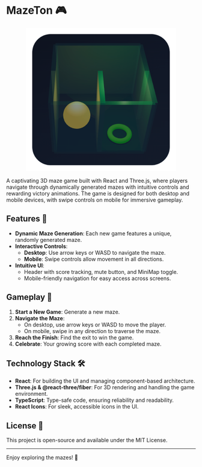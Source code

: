 # MazeTon 🎮

<div style="text-align:center" align="center">
    <img src="https://raw.githubusercontent.com/mazeton/mazeton.github.io/master/public/logo.png" width="400">
</div>

A captivating 3D maze game built with React and Three.js, where players navigate through dynamically generated mazes with intuitive controls and rewarding victory animations. The game is designed for both desktop and mobile devices, with swipe controls on mobile for immersive gameplay.

## Features 🚀

- **Dynamic Maze Generation**: Each new game features a unique, randomly generated maze.
- **Interactive Controls**:
  - **Desktop**: Use arrow keys or WASD to navigate the maze.
  - **Mobile**: Swipe controls allow movement in all directions.
- **Intuitive UI**:
  - Header with score tracking, mute button, and MiniMap toggle.
  - Mobile-friendly navigation for easy access across screens.

## Gameplay 🎲

1. **Start a New Game**: Generate a new maze.
2. **Navigate the Maze**:
   - On desktop, use arrow keys or WASD to move the player.
   - On mobile, swipe in any direction to traverse the maze.
3. **Reach the Finish**: Find the exit to win the game.
4. **Celebrate**: Your growing score with each completed maze.

## Technology Stack 🛠️

- **React**: For building the UI and managing component-based architecture.
- **Three.js & @react-three/fiber**: For 3D rendering and handling the game environment.
- **TypeScript**: Type-safe code, ensuring reliability and readability.
- **React Icons**: For sleek, accessible icons in the UI.

## License 📄

This project is open-source and available under the MIT License.

---

Enjoy exploring the mazes! 🧩
